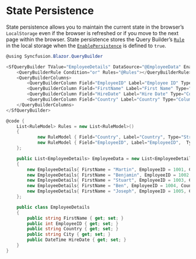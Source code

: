# State Persistence

State persistence allows you to maintain the current state in the browser’s `LocalStorage` even if the browser is refreshed or if you move to the next page within the browser. State persistence stores the Query Builder’s [`Rule`](https://help.syncfusion.com/cr/blazor/Syncfusion.Blazor.QueryBuilder.SfQueryBuilder.html#Syncfusion_Blazor_QueryBuilder_SfQueryBuilder_Rule) in the local storage when the [`EnablePersistence`](https://help.syncfusion.com/cr/blazor/Syncfusion.Blazor.QueryBuilder.SfQueryBuilder.html#Syncfusion_Blazor_QueryBuilder_SfQueryBuilder_EnablePersistence) is defined to `true`.

```csharp
@using Syncfusion.Blazor.QueryBuilder

<SfQueryBuilder TValue="EmployeeDetails" DataSource="@EmployeeData" EnablePersistence="true">
    <QueryBuilderRule Condition="or" Rules="@Rules"></QueryBuilderRule>
    <QueryBuilderColumns>
        <QueryBuilderColumn Field="EmployeeID" Label="Employee ID" Type="ColumnType.Number"></QueryBuilderColumn>
        <QueryBuilderColumn Field="FirstName" Label="First Name" Type="ColumnType.String"></QueryBuilderColumn>
        <QueryBuilderColumn Field="HireDate" Label="Hire Date" Type="ColumnType.Date"></QueryBuilderColumn>
        <QueryBuilderColumn Field="Country" Label="Country" Type="ColumnType.String"></QueryBuilderColumn>
    </QueryBuilderColumns>
</SfQueryBuilder>

@code {
    List<RuleModel> Rules = new List<RuleModel>()
    {
            new RuleModel { Field="Country", Label="Country", Type="String", Operator="equal", Value = "England" },
            new RuleModel { Field="EmployeeID", Label="EmployeeID",  Type="Number", Operator="notequal", Value = 1001 }
    };

    public List<EmployeeDetails> EmployeeData = new List<EmployeeDetails>
    {
        new EmployeeDetails{ FirstName = "Martin", EmployeeID = 1001, Country = "England", City = "Manchester", HireDate = new DateTime(2014, 4, 23) },
        new EmployeeDetails{ FirstName = "Benjamin", EmployeeID = 1002, Country = "England", City = "Birmingham", HireDate = new DateTime(2014, 6, 19) },
        new EmployeeDetails{ FirstName = "Stuart", EmployeeID = 1003, Country = "England", City = "London", HireDate = new DateTime(2014, 7, 4) },
        new EmployeeDetails{ FirstName = "Ben", EmployeeID = 1004, Country = "USA", City = "California", HireDate = new DateTime(2014, 8, 15) },
        new EmployeeDetails{ FirstName = "Joseph", EmployeeID = 1005, Country = "Spain", City = "Madrid", HireDate = new DateTime(2014, 8, 29) }
    };

    public class EmployeeDetails
    {
        public string FirstName { get; set; }
        public int EmployeeID { get; set; }
        public string Country { get; set; }
        public string City { get; set; }
        public DateTime HireDate { get; set; }
    }
}
```